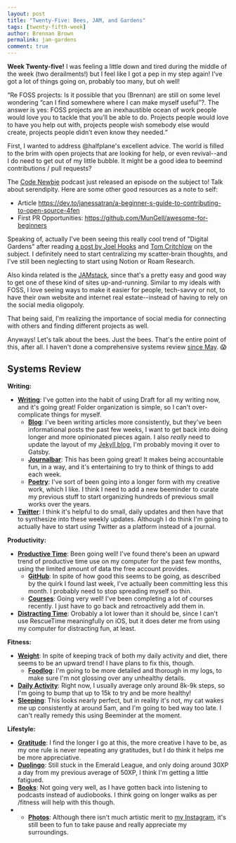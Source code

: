 ```yaml
---
layout: post
title: "Twenty-Five: Bees, JAM, and Gardens"
tags: [twenty-fifth-week]
author: Brennan Brown
permalink: jam-gardens
comment: true
---
```


**Week Twenty-five!** I was feeling a little down and tired during the middle of the week (two derailments!) but I feel like I got a pep in my step again! I've got a lot of things going on, probably too many, but oh well!

<q>Re FOSS projects: Is it possible that you (Brennan) are still on some level wondering “can I find somewhere where I can make myself useful”?. The answer is yes: FOSS projects are an inexhaustible ocean of work people would love you to tackle that you’ll be able to do. Projects people would love to have you help out with, projects people wish somebody else would create, projects people didn’t even know they needed.</q>

First, I wanted to address @halfplane's excellent advice. The world is filled to the brim with open projects that are looking for help, or even revival--and I do need to get out of my little bubble. It might be a good idea to beemind contributions / pull requests?

The [Code Newbie](https://www.codenewbie.org/podcast) podcast just released an episode on the subject to! Talk about serendipity. Here are some other good resources as a note to self:

* Article https://dev.to/janessatran/a-beginner-s-guide-to-contributing-to-open-source-4fen
* First PR Opportunities: https://github.com/MunGell/awesome-for-beginners

Speaking of, actually I've been seeing this really cool trend of "Digital Gardens" after reading [a post by Joel Hooks](https://joelhooks.com/digital-garden) and [Tom Critchlow](https://tomcritchlow.com/2019/02/17/building-digital-garden/) on the subject. I definitely need to start centralizing my scatter-brain thoughts, and I've still been neglecting to start using Notion or Roam Research.

Also kinda related is the [JAMstack](https://jamstack.wtf/), since that's a pretty easy and good way to get one of these kind of sites up-and-running. Similar to my ideals with FOSS, I love seeing ways to make it easier for people, tech-savvy or not, to have their own website and internet real estate--instead of having to rely on the social media oligopoly.

That being said, I'm realizing the importance of social media for connecting with others and finding different projects as well. 

Anyways! Let's talk about the bees. Just the bees. That's the entire point of this, after all. I haven't done a comprehensive systems review [since May](https://forum.beeminder.com/t/brennans-beeminder-journal-2020/6340/19?u=brennanbrown). 😱

## Systems Review

**Writing:**

- **[Writing](https://beeminder.com/brennanbrown/writing)**: I've gotten into the habit of using Draft for all my writing now, and it's going great! Folder organization is simple, so I can't over-complicate things for myself. 
    * **[Blog](https://beeminder.com/brennanbrown/blog)**: I've been writing articles more consistently, but they've been informational posts the past few weeks, I want to get back into doing longer and more opinionated pieces again. I also *really* need to update the layout of my [Jekyll blog](https://notebook.casa), I'm probably moving it over to Gatsby.
    * **[Journalbar](https://beeminder.com/brennanbrown/journalbar)**: This has been going great! It makes being accountable fun, in a way, and it's entertaining to try to think of things to add each week.
    * **[Poetry](https://beeminder.com/brennanbrown/poetry)**: I've sort of been going into a longer form with my creative work, which I like. I think I need to add a new beeminder to curate my previous stuff to start organizing hundreds of previous small works over the years.
- **[Twitter](https://beeminder.com/brennanbrown/twitter)**: I think it's helpful to do small, daily updates and then have that to synthesize into these weekly updates. Although I do think I'm going to actually have to start *using* Twitter as a platform instead of a journal.

**Productivity:**

- **[Productive Time](https://beeminder.com/brennanbrown/productivity)**: Been going well! I've found there's been an upward trend of productive time use on my computer for the past few months, using the limited amount of data the free account provides.
    * **[GitHub](https://beeminder.com/brennanbrown/github)**: In spite of how good this seems to be going, as described by the quirk I found last week, I've actually been committing less this month. I probably need to stop spreading myself so thin.
    * **[Courses](https://beeminder.com/brennanbrown/courses)**: Going very well! I've been completing a lot of courses recently. I just have to go back and retroactively add them in.
- **[Distracting Time](https://beeminder.com/brennanbrown/distraction)**: Orobably a lot lower than it should be, since I can't use RescueTime meaningfully on iOS, but it does deter me from using my computer for distracting fun, at least. 

**Fitness:**

* **[Weight](https://beeminder.com/brennanbrown/weight)**: In spite of keeping track of both my daily activity and diet, there seems to be an upward trend! I have plans to fix this, though.
    * **[Foodlog](https://beeminder.com/brennanbrown/foodlog)**: I'm going to be more detailed and thorough in my logs, to make sure I'm not glossing over any unhealthy details.
* **[Daily Activity](https://beeminder.com/brennanbrown/fitness)**: Right now, I usually average only around 8k-9k steps, so I'm going to bump that up to 15k to try and be more healthy!
* **[Sleeping](https://beeminder.com/brennanbrown/sleep)**: This looks nearly perfect, but in reality it's not, my cat wakes me up consistently at around 5am, and I'm going to bed way too late. I can't really remedy this using Beeminder at the moment.


**Lifestyle:**

* **[Gratitude](https://beeminder.com/brennanbrown/gratitude)**: I find the longer I go at this, the more creative I have to be, as my one rule is never repeating any gratitudes, but I do think it helps me be more appreciative.
* **[Duolingo](https://beeminder.com/brennanbrown/duolingo)**: Still stuck in the Emerald League, and only doing around 30XP a day from my previous average of 50XP, I think I'm getting a little fatigued.
* **[Books](https://beeminder.com/brennanbrown/books)**: Not going very well, as I have gotten back into listening to podcasts instead of audiobooks. I think going on longer walks as per /fitness will help with this though.
* * **[Photos](https://beeminder.com/brennanbrown/photos)**: Although there isn't much artistic merit to [my Instagram](https://www.instagram.com/untowardings/), it's still been to fun to take pause and really appreciate my surroundings.